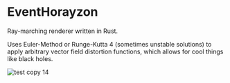 # EventHorayzon

Ray-marching renderer written in Rust.

Uses Euler-Method or Runge-Kutta 4 (sometimes unstable solutions) to apply arbitrary vector field distortion functions, which allows for cool things like black holes.

![test copy 14](https://user-images.githubusercontent.com/11431787/140632453-10c87cea-d057-4283-953a-d80eafc5c963.png)
